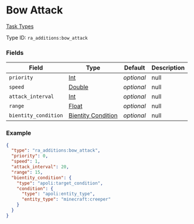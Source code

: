 # Bow Attack
[Task Types](../task_types.md)



Type ID: `ra_additions:bow_attack`
### Fields
 | Field | Type | Default | Description | 
|---|---|---|---|
 | `priority` | [Int](../data_types/int.md) | _optional_ | null | 
 | `speed` | [Double](../data_types/double.md) | _optional_ | null | 
 | `attack_interval` | [Int](../data_types/int.md) | _optional_ | null | 
 | `range` | [Float](../data_types/float.md) | _optional_ | null | 
 | `bientity_condition` | [Bientity Condition](../bientity_condition_types.md) | _optional_ | null | 

### Example
```json
{
  "type": "ra_additions:bow_attack",
  "priority": 0,
  "speed": 1,
  "attack_interval": 20,
  "range": 15,
  "bientity_condition": {
    "type": "apoli:target_condition",
    "condition": {
      "type": "apoli:entity_type",
      "entity_type": "minecraft:creeper"
    }
  }
}
```

